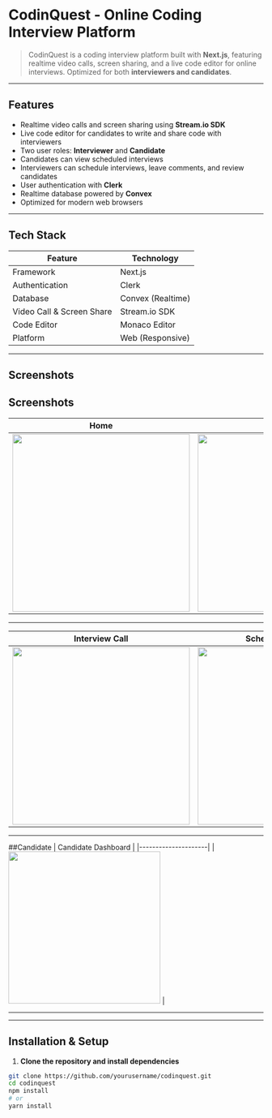 # CodinQuest - Online Coding Interview Platform

> CodinQuest is a coding interview platform built with **Next.js**, featuring realtime video calls, screen sharing, and a live code editor for online interviews. Optimized for both **interviewers and candidates**.

---

## Features

- Realtime video calls and screen sharing using **Stream.io SDK**
- Live code editor for candidates to write and share code with interviewers
- Two user roles: **Interviewer** and **Candidate**
- Candidates can view scheduled interviews
- Interviewers can schedule interviews, leave comments, and review candidates
- User authentication with **Clerk**
- Realtime database powered by **Convex**
- Optimized for modern web browsers

---

## Tech Stack

| Feature | Technology |
|---------|------------|
| Framework | Next.js |
| Authentication | Clerk |
| Database | Convex (Realtime) |
| Video Call & Screen Share | Stream.io SDK |
| Code Editor | Monaco Editor |
| Platform | Web (Responsive) |

---

## Screenshots

## Screenshots

| Home | Dashboard | New Call Screen | Join Meeting Tab |
|------|-----------|-----------------|-----------------|
| <img width="350" src="https://github.com/user-attachments/assets/b6320650-a48b-4a16-b6c8-034c5d1909d6" /> | <img width="350" src="https://github.com/user-attachments/assets/0bfd2b5d-13bc-4542-b637-099f174d2ce5" /> | <img width="350" src="https://github.com/user-attachments/assets/5d358fb4-3d54-40fb-a045-2a970167cc7b" /> | <img width="350" src="https://github.com/user-attachments/assets/c74bc58d-5c49-41d8-9d7c-a554870fd679" /> |

---

| Interview Call | Scheduled Interview | Schedule New Interview | Recordings |
|----------------|----------------------|------------------------|------------|
| <img width="350" src="https://github.com/user-attachments/assets/709a18a2-0652-4e6e-a57c-405eab52563f" /> | <img width="350" src="https://github.com/user-attachments/assets/89ee72c6-e254-47f7-b1e5-66f515f52ace" /> | <img width="350" src="https://github.com/user-attachments/assets/51e35db2-4f4f-4702-841f-57db7c31586a" /> | <img width="350" src="https://github.com/user-attachments/assets/4574570a-5f4a-43a7-8691-a57c959bbdca" /> |

---
##Candidate
| Candidate Dashboard |
|---------------------|
| <img width="300" src="https://github.com/user-attachments/assets/4574570a-5f4a-43a7-8691-a57c959bbdca" /> |

---

---

## Installation & Setup

1. **Clone the repository and install dependencies**

```bash
git clone https://github.com/yourusername/codinquest.git
cd codinquest
npm install
# or
yarn install
